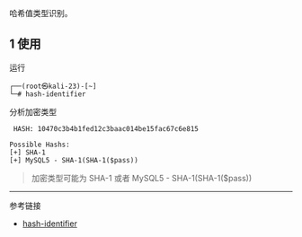 哈希值类型识别。

## 1 使用

运行

```shell
┌──(root㉿kali-23)-[~]
└─# hash-identifier
```

分析加密类型

```
 HASH: 10470c3b4b1fed12c3baac014be15fac67c6e815
```

```
Possible Hashs:
[+] SHA-1
[+] MySQL5 - SHA-1(SHA-1($pass))
```

> 加密类型可能为 SHA-1 或者 MySQL5 - SHA-1(SHA-1($pass))

---

参考链接

- [hash-identifier](https://www.kali.org/tools/hash-identifier/#hash-identifier)